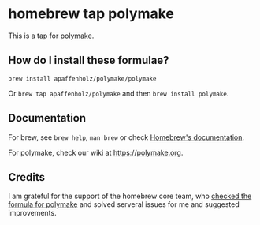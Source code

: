 # homebrew tap polymake

This is a tap for [polymake](https://polymake.org). 

## How do I install these formulae?
`brew install apaffenholz/polymake/polymake`

Or `brew tap apaffenholz/polymake` and then `brew install polymake`.

## Documentation

For brew, see `brew help`, `man brew` or check [Homebrew's documentation](https://docs.brew.sh).

For polymake, check our wiki at https://polymake.org.

## Credits

I am grateful for the support of the homebrew core team, who [checked the formula for polymake](https://github.com/Homebrew/homebrew-core/pull/27611) and solved serveral issues for me and suggested improvements.
